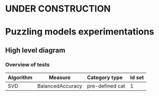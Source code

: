 # UNDER CONSTRUCTION #

# Puzzling models experimentations #



## High level diagram ##


### Overview of tests ###

| Algorithm | Measure | Category type | Id set |
| :-- | :--: | :-- | :-- |
| SVD | BalancedAccuracy | pre-defined cat | 1 |

